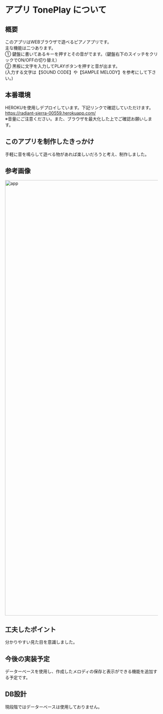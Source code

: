 # アプリ TonePlay について
## 概要
このアプリはWEBブラウザで遊べるピアノアプリです。<br>
主な機能は二つあります。<br>
① 鍵盤に書いてあるキーを押すとその音がでます。（鍵盤右下のスイッチをクリックでON/OFFの切り替え）<br>
② 黒板に文字を入力してPLAYボタンを押すと音が出ます。<br>
(入力する文字は【SOUND CODE】や【SAMPLE MELODY】を参考にして下さい。)<br>
## 本番環境
HEROKUを使用しデプロイしています。下記リンクで確認していただけます。<br>
https://radiant-sierra-00559.herokuapp.com/<br>
※音量にご注意ください。また、ブラウザを最大化した上でご確認お願いします。
## このアプリを制作したきっかけ
手軽に音を鳴らして遊べる物があれば楽しいだろうと考え、制作しました。<br>
## 参考画像
<img width="1437" alt="app" src="https://user-images.githubusercontent.com/59220732/79277673-3c26ae80-7ee5-11ea-917e-87e8828fce3d.png">

## 工夫したポイント
分かりやすい見た目を意識しました。

## 今後の実装予定
データーベースを使用し、作成したメロディの保存と表示ができる機能を追加する予定です。

## DB設計
現段階ではデーターベースは使用しておりません。